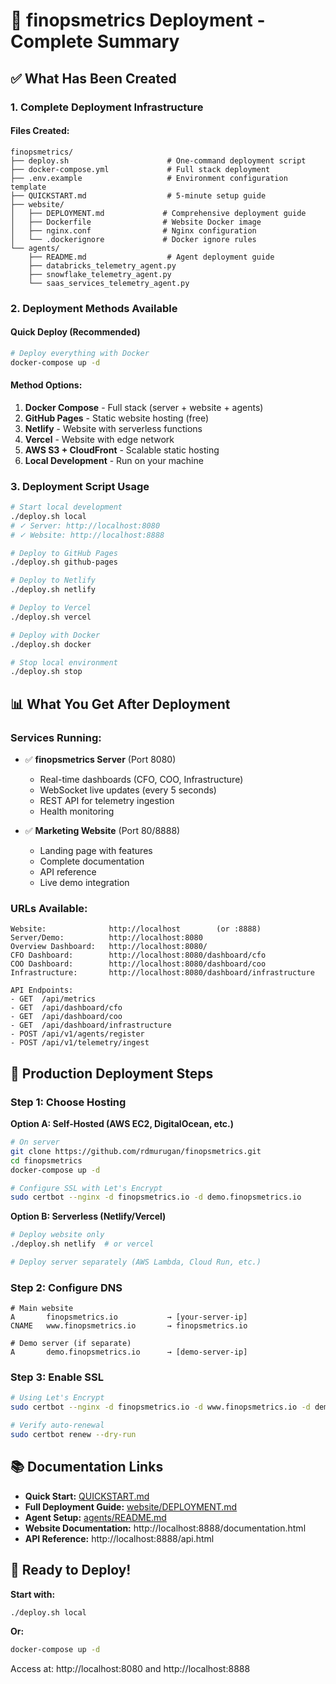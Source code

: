 # 🚀 finopsmetrics Deployment - Complete Summary

## ✅ What Has Been Created

### 1. **Complete Deployment Infrastructure**

#### Files Created:
```
finopsmetrics/
├── deploy.sh                      # One-command deployment script
├── docker-compose.yml             # Full stack deployment
├── .env.example                   # Environment configuration template
├── QUICKSTART.md                  # 5-minute setup guide
├── website/
│   ├── DEPLOYMENT.md             # Comprehensive deployment guide
│   ├── Dockerfile                # Website Docker image
│   ├── nginx.conf                # Nginx configuration
│   └── .dockerignore             # Docker ignore rules
└── agents/
    ├── README.md                  # Agent deployment guide
    ├── databricks_telemetry_agent.py
    ├── snowflake_telemetry_agent.py
    └── saas_services_telemetry_agent.py
```

### 2. **Deployment Methods Available**

#### Quick Deploy (Recommended)
```bash
# Deploy everything with Docker
docker-compose up -d
```

#### Method Options:
1. **Docker Compose** - Full stack (server + website + agents)
2. **GitHub Pages** - Static website hosting (free)
3. **Netlify** - Website with serverless functions
4. **Vercel** - Website with edge network
5. **AWS S3 + CloudFront** - Scalable static hosting
6. **Local Development** - Run on your machine

### 3. **Deployment Script Usage**

```bash
# Start local development
./deploy.sh local
# ✓ Server: http://localhost:8080
# ✓ Website: http://localhost:8888

# Deploy to GitHub Pages
./deploy.sh github-pages

# Deploy to Netlify
./deploy.sh netlify

# Deploy to Vercel
./deploy.sh vercel

# Deploy with Docker
./deploy.sh docker

# Stop local environment
./deploy.sh stop
```

## 📊 What You Get After Deployment

### Services Running:
- ✅ **finopsmetrics Server** (Port 8080)
  - Real-time dashboards (CFO, COO, Infrastructure)
  - WebSocket live updates (every 5 seconds)
  - REST API for telemetry ingestion
  - Health monitoring

- ✅ **Marketing Website** (Port 80/8888)
  - Landing page with features
  - Complete documentation
  - API reference
  - Live demo integration

### URLs Available:
```
Website:              http://localhost        (or :8888)
Server/Demo:          http://localhost:8080
Overview Dashboard:   http://localhost:8080/
CFO Dashboard:        http://localhost:8080/dashboard/cfo
COO Dashboard:        http://localhost:8080/dashboard/coo
Infrastructure:       http://localhost:8080/dashboard/infrastructure

API Endpoints:
- GET  /api/metrics
- GET  /api/dashboard/cfo
- GET  /api/dashboard/coo
- GET  /api/dashboard/infrastructure
- POST /api/v1/agents/register
- POST /api/v1/telemetry/ingest
```

## 🚀 Production Deployment Steps

### Step 1: Choose Hosting

**Option A: Self-Hosted (AWS EC2, DigitalOcean, etc.)**
```bash
# On server
git clone https://github.com/rdmurugan/finopsmetrics.git
cd finopsmetrics
docker-compose up -d

# Configure SSL with Let's Encrypt
sudo certbot --nginx -d finopsmetrics.io -d demo.finopsmetrics.io
```

**Option B: Serverless (Netlify/Vercel)**
```bash
# Deploy website only
./deploy.sh netlify  # or vercel

# Deploy server separately (AWS Lambda, Cloud Run, etc.)
```

### Step 2: Configure DNS

```dns
# Main website
A       finopsmetrics.io           → [your-server-ip]
CNAME   www.finopsmetrics.io       → finopsmetrics.io

# Demo server (if separate)
A       demo.finopsmetrics.io      → [demo-server-ip]
```

### Step 3: Enable SSL

```bash
# Using Let's Encrypt
sudo certbot --nginx -d finopsmetrics.io -d www.finopsmetrics.io -d demo.finopsmetrics.io

# Verify auto-renewal
sudo certbot renew --dry-run
```

## 📚 Documentation Links

- **Quick Start:** [QUICKSTART.md](QUICKSTART.md)
- **Full Deployment Guide:** [website/DEPLOYMENT.md](website/DEPLOYMENT.md)
- **Agent Setup:** [agents/README.md](agents/README.md)
- **Website Documentation:** http://localhost:8888/documentation.html
- **API Reference:** http://localhost:8888/api.html

## 🎉 Ready to Deploy!

**Start with:**
```bash
./deploy.sh local
```

**Or:**
```bash
docker-compose up -d
```

Access at: http://localhost:8080 and http://localhost:8888
